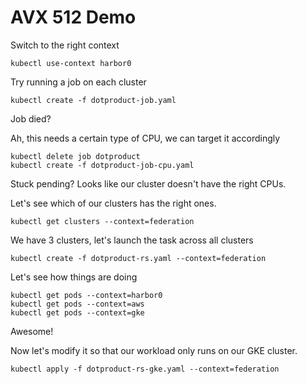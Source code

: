 # AVX 512 Demo

Switch to the right context
```
kubectl use-context harbor0
```

Try running a job on each cluster

```
kubectl create -f dotproduct-job.yaml
```

Job died?

Ah, this needs a certain type of CPU, we can target it accordingly

```
kubectl delete job dotproduct
kubectl create -f dotproduct-job-cpu.yaml
```

Stuck pending? Looks like our cluster doesn't have the right CPUs.

Let's see which of our clusters has the right ones.

```
kubectl get clusters --context=federation
```

We have 3 clusters, let's launch the task across all clusters
```
kubectl create -f dotproduct-rs.yaml --context=federation
```

Let's see how things are doing

```
kubectl get pods --context=harbor0
kubectl get pods --context=aws
kubectl get pods --context=gke
```

Awesome!

Now let's modify it so that our workload only runs on our GKE cluster.

```
kubectl apply -f dotproduct-rs-gke.yaml --context=federation
```
